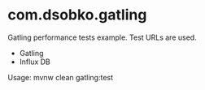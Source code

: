 # com.dsobko.gatling
Gatling performance tests example. Test URLs are used. 

- Gatling
- Influx DB


Usage: mvnw clean gatling:test
